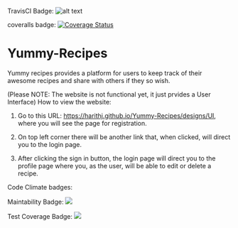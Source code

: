 TravisCI Badge: ![alt text](https://travis-ci.org/HarithJ/Yummy-Recipes.svg?branch=development)

coveralls badge: <a href='https://coveralls.io/github/HarithJ/Yummy-Recipes?branch=development'><img src='https://coveralls.io/repos/github/HarithJ/Yummy-Recipes/badge.svg?branch=development' alt='Coverage Status' /></a>


# Yummy-Recipes
Yummy recipes provides a platform for users to keep track of their awesome recipes and share with others if they so wish.

(Please NOTE: The website is not functional yet, it just prvides a User Interface)
How to view the website:

1. Go to this URL: https://harithj.github.io/Yummy-Recipes/designs/UI, where you will see the page for registration.

2. On top left corner there will be another link that, when clicked, will direct you to the login page.

3. After clicking the sign in button, the login page will direct you to the profile page where you, as the user, will be able to edit or delete a recipe.


Code Climate badges:

  Maintability Badge: <a href="https://codeclimate.com/github/HarithJ/Yummy-Recipes/maintainability"><img   src="https://api.codeclimate.com/v1/badges/51294a9baa2c09e901e7/maintainability" /></a>

  Test Coverage Badge: <a href="https://codeclimate.com/github/HarithJ/Yummy-Recipes/test_coverage"><img src="https://api.codeclimate.com/v1/badges/51294a9baa2c09e901e7/test_coverage" /></a>

